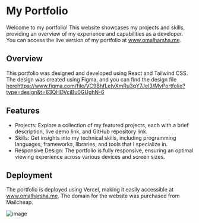 # My Portfolio

Welcome to my portfolio! This website showcases my projects and skills, providing an overview of my experience and capabilities as a developer. You can access the live version of my portfolio at www.omalharsha.me.

## Overview

This portfolio was designed and developed using React and Tailwind CSS. The design was created using Figma, and you can find the design file [here](https://www.figma.com/file/VC9BhfLeIvXmRu3qY7Jel3/MyPortfolio?type=design&t=63QHDVcjBu0GUghN-6)https://www.figma.com/file/VC9BhfLeIvXmRu3qY7Jel3/MyPortfolio?type=design&t=63QHDVcjBu0GUghN-6

## Features

+ Projects: Explore a collection of my featured projects, each with a brief description, live demo link, and GitHub repository link.
+ Skills: Get insights into my technical skills, including programming languages, frameworks, libraries, and tools that I specialize in.
+ Responsive Design: The portfolio is fully responsive, ensuring an optimal viewing experience across various devices and screen sizes.

## Deployment

The portfolio is deployed using Vercel, making it easily accessible at www.omalharsha.me. The domain for the website was purchased from Mailcheap.

![image](https://github.com/omal-harsha/MyPortfolio/assets/69068196/5f01087d-8351-4f34-a703-ed9d89d0a391)
